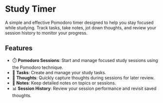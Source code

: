 # Study Timer

A simple and effective Pomodoro timer designed to help you stay focused while studying. Track tasks, take notes, jot down thoughts, and review your session history to monitor your progress.

## Features

- ⏱️ **Pomodoro Sessions**: Start and manage focused study sessions using the Pomodoro technique.
- 📝 **Tasks**: Create and manage your study tasks.
- 🧠 **Thoughts**: Quickly capture thoughts during sessions for later review.
- 📒 **Notes**: Keep detailed notes on topics or sessions.
- 📊 **Session History**: Review your session performance and revisit saved thoughts.
